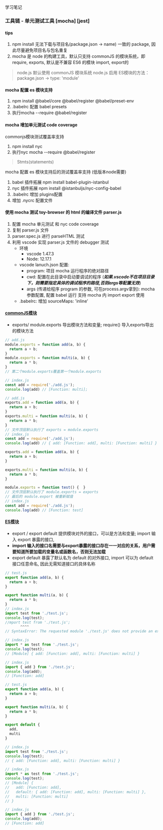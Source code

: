 学习笔记

### 工具链 - 单元测试工具 [mocha] [jest]

#### tips
1. npm install 无法下载与项目名(package.json -> name)  一致的 package, 因此尽量避免项目名与包名重复
2. mocha 是 node 的构建工具，默认只支持 commonJS 的模块系统，即 require, exports, 默认是不兼容 ES6 的模块 import, export的
  > node.js 默认使用 commonJS 模块系统
  > node.js 启用 ES模块的方法：package.json -> type: 'module'

#### mocha 配置 es 模块支持
1. npm install @babel/core @babel/register @babel/preset-env
2. .babelrc 配置 babel presets
3. 执行mocha --require @babel/register

#### mocha 增加单元测试 code coverage
commonjs模块测试覆盖率支持
1. npm install nyc
2. 执行nyc mocha --require @babel/register
  > Stmts(statements)

mocha 配置 es 模块支持后的测试覆盖率支持 (低版本node需要)
1. babel 插件拓展 npm install babel-plugin-istanbul
2. nyc 插件拓展 npm install @istanbuljs/nyc-config-babel
3. .babelrc 增加 plugins配置
4. 增加 .nycrc 配置文件

#### 使用 mocha 测试 toy-browser 的 html 的编译文件 parser.js
1. 配置 mocha 单元测试 和 nyc code coverage
2. 复制 parser.js 文件
3. parser.spec.js 进行 parseHTML 测试
4. 利用 vscode 实现 parser.js 文件的 debugger 测试
    - 环境
      - vscode 1.47.3
      - Node: 12.17.1
    - vscode lanuch.json 配置:
      - program: 项目 mocha 运行程序的绝对路径
      - cwd: 配置在此目录中启动要调试的程序 (***如果.vscode不在项目目录下，则需要指定具体的调试程序的路径,否则args等配置无效***)
      - args (传递给程序 program 的参数, 可在process.argv拿到): mocha参数配置, 配置 babel 运行 支持 mocha 内 import export 使用
    - .babelrc: 增加 sourceMaps: 'inline'

#### [commonJS模块](http://nodejs.cn/api/modules.html#modules_modules_commonjs_modules)
- exports/ module.exports 导出模块方法和变量; require() 导入exports导出的模块方法
```js
// add.js
module.exports = function add(a, b) {
  return a + b;
}
module.exports = function multi(a, b) {
  return a * b;
}
// 第二个module.exports覆盖第一个module.exports

// index.js
const add = require('./add.js');
console.log(add) // [Function: multi];
```
```js
// add.js
exports.add = function add(a, b) {
  return a + b;
}
exports.multi = function multi(a, b) {
  return a * b;
}
// 文件顶层默认执行了 exports = module.exports
// index.js
const add = require('./add.js');
console.log(add) // { add: [Function: add], multi: [Function: multi] } 
```

```js
exports.add = function add(a, b) {
  return a + b;
}

exports.multi = function multi(a, b) {
  return a * b;
}

module.exports = function test() {  }
// 文件顶层默认执行了 module.exports = exports
// 最后的 module.export 被重新赋值
// index.js
const add = require('./add.js');
console.log(add) // [Function: test]
```

#### [ES模块](https://www.yuque.com/ostwind/es6/docs-module#699b94e1)
- export / export default 提供模块对外的接口，可以是方法和变量; import 输入 export 暴露的接口, 
- **import 输入的接口名需要与export暴露的接口存在一一对应的关系，用户需要知道所要加载的变量名或函数名，否则无法加载**
- export default 暴露了默认名为 default 的对外接口, import 可以为 default 接口任意命名, 因此无需知道接口的具体名称
```js
// test.js
export function add(a, b) {
  return a + b;
}

export function multi(a, b) {
  return a * b;
}
// index.js
import test from './test.js';
console.log(test); 
//mport test from './test.js';
       ^^^^
// SyntaxError: The requested module './test.js' does not provide an export named 'default'

// index.js
import * as test from './test.js';
console.log(test);
// [Module] { add: [Function: add], multi: [Function: multi] }

// index.js
import { add } from './test.js';
console.log(add);
// [Function: add]
```

```js
// test.js
export function add(a, b) {
  return a + b;
}

export function multi(a, b) {
  return a * b;
}

export default {
  add,
  multi
}

// index.js
import test from './test.js';
console.log(test);
// { add: [Function: add], multi: [Function: multi] }

// index.js
import * as test from './test.js';
console.log(test);
// [Module] {
//   add: [Function: add],
//   default: { add: [Function: add], multi: [Function: multi] },
//   multi: [Function: multi]
// }

// index.js
import { add } from './test.js';
console.log(add);
// [Function: add]
```






















